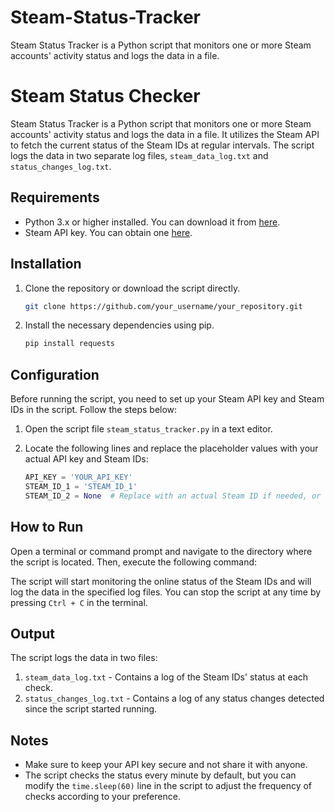 # Steam-Status-Tracker
Steam Status Tracker is a Python script that monitors one or more Steam accounts' activity status and logs the data in a file. 

# Steam Status Checker

Steam Status Tracker is a Python script that monitors one or more Steam accounts' activity status and logs the data in a file. It utilizes the Steam API to fetch the current status of the Steam IDs at regular intervals. The script logs the data in two separate log files, `steam_data_log.txt` and `status_changes_log.txt`.

## Requirements

- Python 3.x or higher installed. You can download it from [here](https://www.python.org/downloads/).
- Steam API key. You can obtain one [here](https://steamcommunity.com/dev/apikey).

## Installation

1. Clone the repository or download the script directly.

    ```bash
    git clone https://github.com/your_username/your_repository.git
    ```

2. Install the necessary dependencies using pip.

    ```bash
    pip install requests
    ```

## Configuration

Before running the script, you need to set up your Steam API key and Steam IDs in the script. Follow the steps below:

1. Open the script file `steam_status_tracker.py` in a text editor.

2. Locate the following lines and replace the placeholder values with your actual API key and Steam IDs:

    ```python
    API_KEY = 'YOUR_API_KEY'
    STEAM_ID_1 = 'STEAM_ID_1'
    STEAM_ID_2 = None  # Replace with an actual Steam ID if needed, or keep it as None for an optional ID
    ```

## How to Run

Open a terminal or command prompt and navigate to the directory where the script is located. Then, execute the following command:


The script will start monitoring the online status of the Steam IDs and will log the data in the specified log files. You can stop the script at any time by pressing `Ctrl + C` in the terminal.

## Output

The script logs the data in two files:

1. `steam_data_log.txt` - Contains a log of the Steam IDs' status at each check.
2. `status_changes_log.txt` - Contains a log of any status changes detected since the script started running.

## Notes

- Make sure to keep your API key secure and not share it with anyone.
- The script checks the status every minute by default, but you can modify the `time.sleep(60)` line in the script to adjust the frequency of checks according to your preference.
